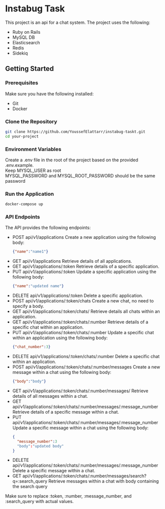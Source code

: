# Instabug Task

This project is an api for a chat system. The project uses the following:

  - Ruby on Rails
  - MySQL DB
  - Elasticsearch
  - Redis
  - Sidekiq

## Getting Started

### Prerequisites

Make sure you have the following installed:

- Git
- Docker

### Clone the Repository

```bash
git clone https://github.com/YoussefElattarr/instabug-taskt.git
cd your-project
```

### Environment Variables

Create a .env file in the root of the project based on the provided .env.example. <br />
Keep MYSQL_USER as root <br />
MYSQL_PASSWORD and MYSQL_ROOT_PASSWORD should be the same password

### Run the Application

```bash
docker-compose up
```

### API Endpoints

The API provides the following endpoints:

  - POST api/v1/applications Create a new application using the following body:
    ```json
    {"name":"name1"}
    ```
  - GET  api/v1/applications Retrieve details of all applications.
  - GET  api/v1/applications/:token Retrieve details of a specific application.
  - PUT  api/v1/applications/:token Update a specific application using the following body:
    ```json
    {"name":"updated name"}
    ``` 
  - DELETE api/v1/applications/:token Delete a specific application. 
  - POST api/v1/applications/:token/chats Create a new chat, no need to specify a body.
  - GET  api/v1/applications/:token/chats/ Retrieve details all chats within an application.
  - GET  api/v1/applications/:token/chats/:number Retrieve details of a specific chat within an application.
  - PUT  api/v1/applications/:token/chats/:number Update a specific chat within an application using the following body:
    ```json
    {"chat_number":3}
    ```
  - DELETE api/v1/applications/:token/chats/:number Delete a specific chat within an application.
  - POST api/v1/applications/:token/chats/:number/messages Create a new message within a chat using the following body:
    ```json
    {"body":"body"}
    ```
  - GET  api/v1/applications/:token/chats/:number/messages/ Retrieve details of all messages within a chat.
  - GET  api/v1/applications/:token/chats/:number/messages/:message_number Retrieve details of a specific message within a chat.
  - PUT  api/v1/applications/:token/chats/:number/messages/:message_number Update a specific message within a chat using the following body:
    ```json
    {
      "message_number":3
      "body":"updated body"
    }
    ```
  - DELETE  api/v1/applications/:token/chats/:number/messages/:message_number Delete a specific message within a chat.
  - GET api/v1/applications/:token/chats/:number/messages/search?q=:search_query Retrieve messages within a chat with body containing the search query

Make sure to replace :token, :number, :message_number, and :search_query with actual values.




